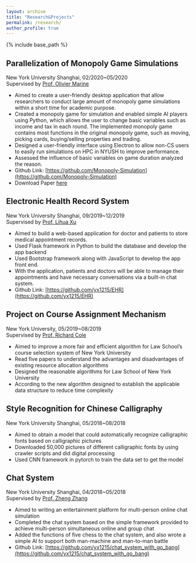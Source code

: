 ```yaml
---
layout: archive
title: "Research&Projects"
permalink: /research/
author_profile: true
---
```


{% include base_path %}

Parallelization of Monopoly Game Simulations
---

New York University Shanghai, 02/2020~05/2020  
Supervised by [Prof. Olivier Marine](https://shanghai.nyu.edu/academics/faculty/directory/olivier-marin)
* Aimed to create a user-friendly desktop application that allow researchers to conduct large amount of monopoly game simulations within 
  a short time for academic purpose.
* Created a monopoly game for simulation and enabled simple AI players using Python, 
  which allows the user to change basic variables such as income and tax in each round. 
  The implemented monopoly game contains most functions in the original monopoly game, 
  such as moving, picking cards, buying/selling properties and trading.
* Designed a user-friendly interface using Electron to allow non-CS users to 
  easily run simulations on HPC in NYUSH to improve performance.
* Assessed the influence of basic variables on game duration analyzed the reason.
* Github Link: [https://github.com/Monopoly-Simulation](https://github.com/Monopoly-Simulation)
* Download Paper [here](https://yx1215.github.io/files/monopoly_paper.pdf)

Electronic Health Record System
---
New York University Shanghai, 09/2019~12/2019  
Supervised by [Prof. Lihua Xu](https://shanghai.nyu.edu/academics/faculty/directory/lihua-xu)
* Aimed to build a web-based application for doctor and patients to store medical appointment records. 
* Used Flask framework in Python to build the database and develop the app backend
* Used Bootstrap framework along with JavaScript to develop the app front end.
* With the application, patients and doctors will be able to manage their appointments and have necessary conversations via a built-in chat system.
* Github Link: [https://github.com/yx1215/EHR](https://github.com/yx1215/EHR)

Project on Course Assignment Mechanism
---
New York University, 05/2019~08/2019  
Supervised by [Prof. Richard Cole](https://cs.nyu.edu/cole/)
* Aimed to improve a more fair and efficient algorithm for Law School’s course selection system of New York University  
* Read five papers to understand the advantages and disadvantages of existing resource allocation algorithms 
* Designed the reasonable algorithms for Law School of New York University  
* According to the new algorithm designed to establish the applicable data structure to reduce time complexity 

Style Recognition for Chinese Calligraphy
---
New York University Shanghai, 05/2018~08/2018  
* Aimed to obtain a model that could automatically recognize calligraphic fonts based on calligraphic pictures 
* Downloaded 50,000 pictures of different calligraphic fonts by using crawler scripts and did digital processing 
* Used CNN framework in pytorch to train the data set to get the model 

Chat System
---
New York University Shanghai, 04/2018~05/2018  
Supervised by [Prof. Zheng Zhang](https://shanghai.nyu.edu/academics/faculty/directory/zheng-zhang)
* Aimed to writing an entertainment platform for multi-person online chat simulation 
* Completed the chat system based on the simple framework provided to achieve multi-person simultaneous online and group chat  
* Added the functions of five chess to the chat system, and also wrote a simple AI to support both man-machine and man-to-man battle 
* Github Link: [https://github.com/yx1215/chat_system_with_go_bang](https://github.com/yx1215/chat_system_with_go_bang)
